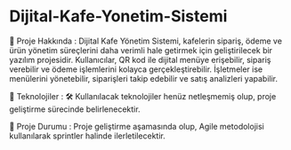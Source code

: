 # Dijital-Kafe-Yonetim-Sistemi
📌 Proje Hakkında : 
Dijital Kafe Yönetim Sistemi, kafelerin sipariş, ödeme ve ürün yönetim süreçlerini daha verimli hale getirmek için geliştirilecek bir yazılım projesidir. Kullanıcılar, QR kod ile dijital menüye erişebilir, sipariş verebilir ve ödeme işlemlerini kolayca gerçekleştirebilir. İşletmeler ise menülerini yönetebilir, siparişleri takip edebilir ve satış analizleri yapabilir.

🔹 Teknolojiler :
🛠️ Kullanılacak teknolojiler henüz netleşmemiş olup, proje geliştirme sürecinde belirlenecektir.

📌 Proje Durumu : 
Proje geliştirme aşamasında olup, Agile metodolojisi kullanılarak sprintler halinde ilerletilecektir.

